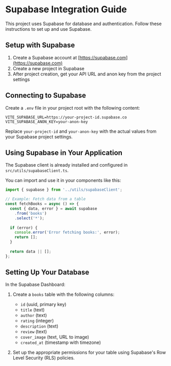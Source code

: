 # Supabase Integration Guide

This project uses Supabase for database and authentication. Follow these instructions to set up and use Supabase.

## Setup with Supabase

1. Create a Supabase account at [https://supabase.com](https://supabase.com)
2. Create a new project in Supabase
3. After project creation, get your API URL and anon key from the project settings

## Connecting to Supabase

Create a `.env` file in your project root with the following content:

```
VITE_SUPABASE_URL=https://your-project-id.supabase.co
VITE_SUPABASE_ANON_KEY=your-anon-key
```

Replace `your-project-id` and `your-anon-key` with the actual values from your Supabase project settings.

## Using Supabase in Your Application

The Supabase client is already installed and configured in `src/utils/supabaseClient.ts`.

You can import and use it in your components like this:

```typescript
import { supabase } from '../utils/supabaseClient';

// Example: Fetch data from a table
const fetchBooks = async () => {
  const { data, error } = await supabase
    .from('books')
    .select('*');
  
  if (error) {
    console.error('Error fetching books:', error);
    return [];
  }
  
  return data || [];
};
```

## Setting Up Your Database

In the Supabase Dashboard:

1. Create a `books` table with the following columns:
   - `id` (uuid, primary key)
   - `title` (text)
   - `author` (text)
   - `rating` (integer)
   - `description` (text)
   - `review` (text)
   - `cover_image` (text, URL to image)
   - `created_at` (timestamp with timezone)

2. Set up the appropriate permissions for your table using Supabase's Row Level Security (RLS) policies. 